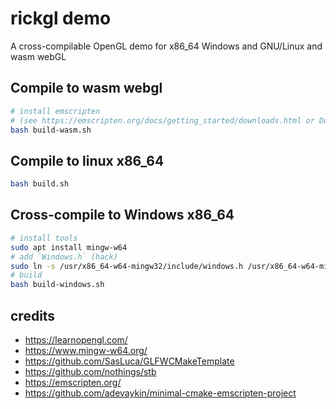# rickgl demo
A cross-compilable OpenGL demo for x86_64 Windows and GNU/Linux and wasm webGL

## Compile to wasm webgl
```sh
# install emscripten
# (see https://emscripten.org/docs/getting_started/downloads.html or Dockerfile)
bash build-wasm.sh
```

## Compile to linux x86_64
```sh
bash build.sh
```

## Cross-compile to Windows x86_64
```sh
# install tools
sudo apt install mingw-w64
# add `Windows.h` (hack)
sudo ln -s /usr/x86_64-w64-mingw32/include/windows.h /usr/x86_64-w64-mingw32/include/Windows.h
# build
bash build-windows.sh
```

## credits
- https://learnopengl.com/
- https://www.mingw-w64.org/
- https://github.com/SasLuca/GLFWCMakeTemplate
- https://github.com/nothings/stb
- https://emscripten.org/
- https://github.com/adevaykin/minimal-cmake-emscripten-project
